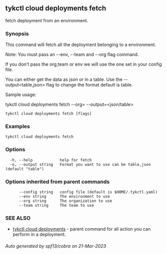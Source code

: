 ## tykctl cloud deployments fetch

fetch deployment from an environment.

### Synopsis


This command will fetch all the deployment belonging to a environment.

Note: You must pass an --env, --team  and --org flag command.

If you don't pass the org,team or env we will use the one set in your config file.

You can either get the data as json or in a table.
Use the --output<table,json> flag to change the format default is table.

Sample usage: 

tykctl cloud deployments fetch --org=<organization id> --output=<json/table>


```
tykctl cloud deployments fetch [flags]
```

### Examples

```
tykctl cloud deployments fetch
```

### Options

```
  -h, --help            help for fetch
  -o, --output string   Format you want to use can be table,json (default "table")
```

### Options inherited from parent commands

```
      --config string   config file (default is $HOME/.tykctl.yaml)
      --env string      The environment to use
      --org string      The organization to use
      --team string     The team to use
```

### SEE ALSO

* [tykctl cloud deployments](tykctl_cloud_deployments.md)	 - parent command for all action you can perform in a deployment.

###### Auto generated by spf13/cobra on 21-Mar-2023
